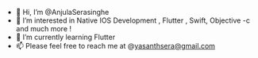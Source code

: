- 👋 Hi, I’m @AnjulaSerasinghe
- 👀 I’m interested in Native IOS Development , Flutter , Swift, Objective -c and much more !
- 🌱 I’m currently learning Flutter
- 📫 Please feel free to reach me at @yasanthsera@gmail.com 

<!---
AnjulaSerasinghe/AnjulaSerasinghe is a ✨ special ✨ repository because its `README.md` (this file) appears on your GitHub profile.
You can click the Preview link to take a look at your changes.
--->
